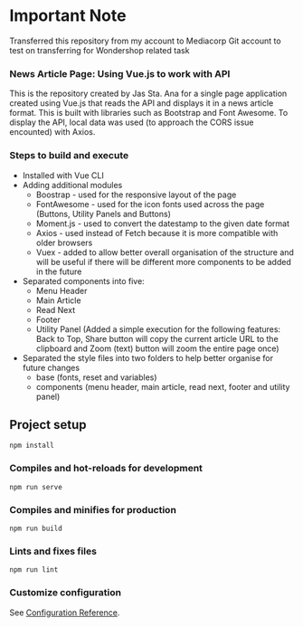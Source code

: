 # Important Note
Transferred this repository from my account to Mediacorp Git account to test on transferring for Wondershop related task

### News Article Page: Using Vue.js to work with API
This is the repository created by Jas Sta. Ana for a single page application created using Vue.js that reads the API and displays it in a news article format. This is built with libraries such as Bootstrap and Font Awesome. To display the API, local data was used (to approach the CORS issue encounted) with Axios.

### Steps to build and execute
- Installed with Vue CLI
- Adding additional modules 
  - Boostrap - used for the responsive layout of the page
  - FontAwesome - used for the icon fonts used across the page (Buttons, Utility Panels and Buttons)
  - Moment.js - used to convert the datestamp to the given date format
  - Axios - used instead of Fetch because it is more compatible with older browsers
  - Vuex - added to allow better overall organisation of the structure and will be useful if there will be different more components to be added in the future
- Separated components into five:
  - Menu Header
  - Main Article
  - Read Next
  - Footer
  - Utility Panel (Added a simple execution for the following features: Back to Top, Share button will copy the current article URL to the clipboard and Zoom (text) button will zoom the entire page once)
- Separated the style files into two folders to help better organise for future changes
  - base (fonts, reset and variables)
  - components (menu header, main article, read next, footer and utility panel)

## Project setup
```
npm install
```

### Compiles and hot-reloads for development
```
npm run serve
```

### Compiles and minifies for production
```
npm run build
```

### Lints and fixes files
```
npm run lint
```

### Customize configuration
See [Configuration Reference](https://cli.vuejs.org/config/).
